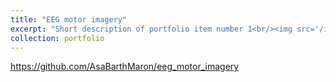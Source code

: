 ```yaml
---
title: "EEG motor imagery"
excerpt: "Short description of portfolio item number 1<br/><img src='/images/500x300.png'>"
collection: portfolio
---
```


https://github.com/AsaBarthMaron/eeg_motor_imagery
